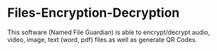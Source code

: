 # Files-Encryption-Decryption
This software (Named File Guardian) is able to encrypt/decrypt audio, video, image, text (word, pdf) files as well as generate QR Codes.
